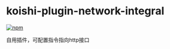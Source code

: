 # koishi-plugin-network-integral

[![npm](https://img.shields.io/npm/v/koishi-plugin-network-integral?style=flat-square)](https://www.npmjs.com/package/koishi-plugin-network-integral)

自用插件，可配置指令指向http接口

